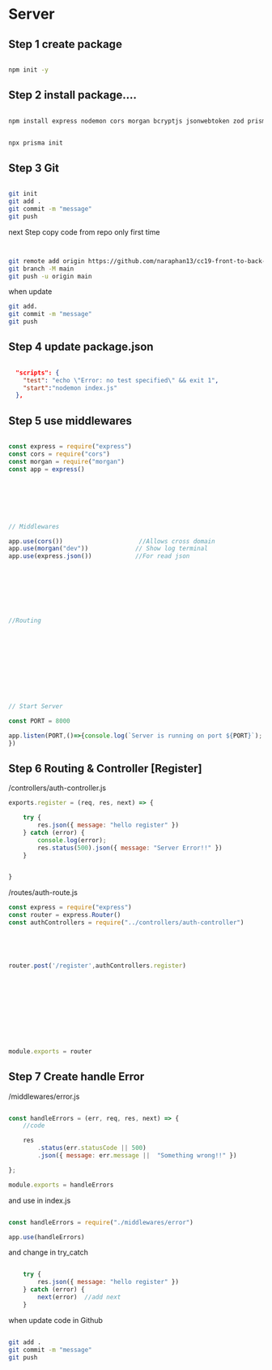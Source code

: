 # Server

## Step 1 create package

```bash

npm init -y

```

## Step 2 install package....

```bash

npm install express nodemon cors morgan bcryptjs jsonwebtoken zod prisma

```


```bash

npx prisma init

```


## Step 3 Git

```bash

git init
git add .
git commit -m "message"
git push

```

next Step
copy code from repo
only first time

```bash


git remote add origin https://github.com/naraphan13/cc19-front-to-back-api.git
git branch -M main
git push -u origin main


```



when update
```bash
git add.
git commit -m "message"
git push
```




## Step 4 update package.json

```json

  "scripts": {
    "test": "echo \"Error: no test specified\" && exit 1",
    "start":"nodemon index.js"
  },

```





## Step 5  use middlewares


```js

const express = require("express")
const cors = require("cors")
const morgan = require("morgan")
const app = express()







// Middlewares

app.use(cors())                     //Allows cross domain
app.use(morgan("dev"))             // Show log terminal
app.use(express.json())            //For read json








//Routing











// Start Server

const PORT = 8000

app.listen(PORT,()=>{console.log(`Server is running on port ${PORT}`);
})

```






## Step 6 Routing & Controller [Register]



/controllers/auth-controller.js


```js
exports.register = (req, res, next) => {

    try {
        res.json({ message: "hello register" })
    } catch (error) {
        console.log(error);
        res.status(500).json({ message: "Server Error!!" })
    }


}


```



/routes/auth-route.js

```js
const express = require("express")
const router = express.Router()
const authControllers = require("../controllers/auth-controller")





router.post('/register',authControllers.register)











module.exports = router

```


## Step 7 Create handle Error
/middlewares/error.js
```js

const handleErrors = (err, req, res, next) => {
    //code

    res
        .status(err.statusCode || 500)
        .json({ message: err.message ||  "Something wrong!!" })

};

module.exports = handleErrors

```

and use in index.js
```js

const handleErrors = require("./middlewares/error")

app.use(handleErrors)


```

and change in try_catch
```js

    try {
        res.json({ message: "hello register" })
    } catch (error) {
        next(error)  //add next
    }

```



when update code in Github

```bash

git add .
git commit -m "message"
git push

```
